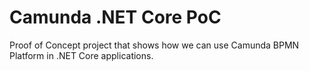 # Camunda .NET Core PoC
Proof of Concept project that shows how we can use Camunda BPMN Platform in .NET Core applications.
